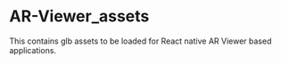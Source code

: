 # AR-Viewer_assets
This contains glb assets to be loaded for React native AR Viewer based applications.
